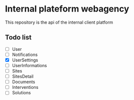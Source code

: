 # Internal plateform webagency
This repository is the api of the internal client platform

## Todo list
- [ ] User
- [ ] Notifications
- [x] UserSettings
- [ ] UserInformations
- [ ] Sites
- [ ] SitesDetail
- [ ] Documents
- [ ] Interventions
- [ ] Solutions